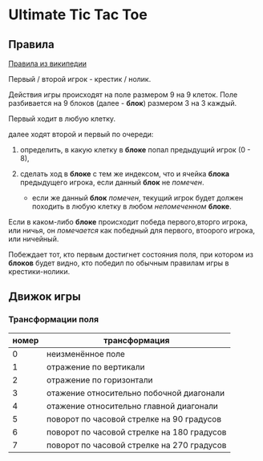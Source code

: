 # Ultimate Tic Tac Toe

## Правила
[Правила из википедии](https://en.wikipedia.org/wiki/Ultimate_tic-tac-toe#Rules)

Первый / второй игрок - крестик / нолик.

Действия игры происходят на поле размером 9 на 9 клеток. Поле разбивается на 9 блоков (далее - **блок**) размером 3 на 3 каждый.

Первый ходит в любую клетку.

далее ходят второй и первый по очереди:

1. определить, в какую клетку в **блоке** попал предыдущий игрок (0 - 8),

2. сделать ход в **блоке** с тем же индексом, что и ячейка **блока** предыдущего игрока, если данный **блок** не *помечен*.
    - если же данный **блок** *помечен*, текущий игрок будет должен походить в любую клетку в любом *непомеченном* **блоке**.

Если в каком-либо **блоке** происходит победа первого,вторго игрока, или ничья, он *помечается* как победный для первого, втоорого игрока, или ничейный.

Побеждает тот, кто первым достигнет состояния поля, при котором из **блоков** будет видно, кто победил по обычным правилам игры в крестики-нолики.

## Движок игры

### Трансформации поля

| номер | трансформация |
| - | - |
| 0 | неизменённое поле |
| 1 | отражение по вертикали |
| 2 | отражение по горизонтали |
| 3 | отажение относительно побочной диагонали |
| 4 | отажение относительно главной диагонали |
| 5 | поворот по часовой стрелке на 90 градусов |
| 6 | поворот по часовой стрелке на 180 градусов |
| 7 | поворот по часовой стрелке на 270 градусов |
